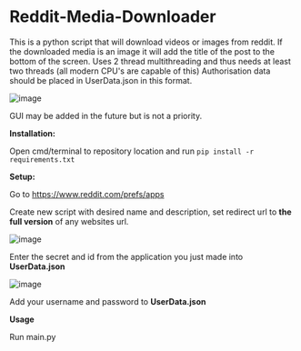 # Reddit-Media-Downloader

This is a python script that will download videos or images from reddit. If the downloaded media is an image it will add the title of the post to the bottom of the screen. Uses 2 thread multithreading and thus needs at least two threads (all modern CPU's are capable of this)
Authorisation data should be placed in UserData.json in this format.

![image](https://github.com/ChronosNoob/Reddit-Media-Downloader/assets/83444922/184d7d8e-673c-4799-9da0-ee50c5e0526a)

GUI may be added in the future but is not a priority.

**Installation:**

Open cmd/terminal to repository location and run `pip install -r requirements.txt`

**Setup:**

Go to https://www.reddit.com/prefs/apps

Create new script with desired name and description, set redirect url to **the full version** of any websites url.

![image](https://github.com/ChronosNoob/Reddit-Media-Downloader/assets/83444922/2f05add9-e194-4f44-a915-7f4f2202fdae)

Enter the secret and id from the application you just made into **UserData.json**

![image](https://github.com/ChronosNoob/Reddit-Media-Downloader/assets/83444922/89d93829-e66d-4dea-a007-f1bb0a1afda0)

Add your username and password to **UserData.json**

**Usage**

Run main.py
